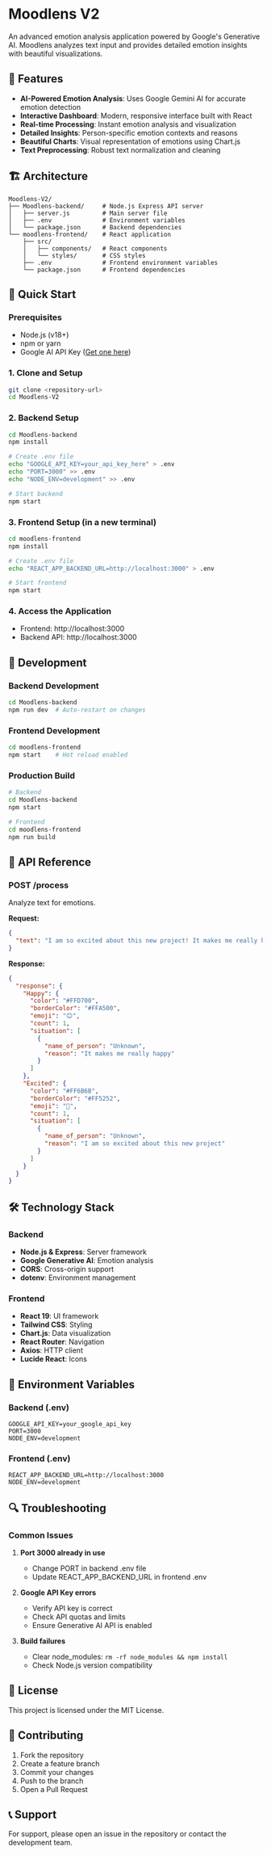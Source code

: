 # Moodlens V2

An advanced emotion analysis application powered by Google's Generative AI. Moodlens analyzes text input and provides detailed emotion insights with beautiful visualizations.

## 🌟 Features

- **AI-Powered Emotion Analysis**: Uses Google Gemini AI for accurate emotion detection
- **Interactive Dashboard**: Modern, responsive interface built with React
- **Real-time Processing**: Instant emotion analysis and visualization
- **Detailed Insights**: Person-specific emotion contexts and reasons
- **Beautiful Charts**: Visual representation of emotions using Chart.js
- **Text Preprocessing**: Robust text normalization and cleaning

## 🏗️ Architecture

```
Moodlens-V2/
├── Moodlens-backend/     # Node.js Express API server
│   ├── server.js         # Main server file
│   ├── .env              # Environment variables
│   └── package.json      # Backend dependencies
└── moodlens-frontend/    # React application
    ├── src/
    │   ├── components/   # React components
    │   └── styles/       # CSS styles
    ├── .env              # Frontend environment variables
    └── package.json      # Frontend dependencies
```

## 🚀 Quick Start

### Prerequisites
- Node.js (v18+)
- npm or yarn
- Google AI API Key ([Get one here](https://aistudio.google.com/))

### 1. Clone and Setup
```bash
git clone <repository-url>
cd Moodlens-V2
```

### 2. Backend Setup
```bash
cd Moodlens-backend
npm install

# Create .env file
echo "GOOGLE_API_KEY=your_api_key_here" > .env
echo "PORT=3000" >> .env
echo "NODE_ENV=development" >> .env

# Start backend
npm start
```

### 3. Frontend Setup (in a new terminal)
```bash
cd moodlens-frontend
npm install

# Create .env file
echo "REACT_APP_BACKEND_URL=http://localhost:3000" > .env

# Start frontend
npm start
```

### 4. Access the Application
- Frontend: http://localhost:3000
- Backend API: http://localhost:3000

## 🔧 Development

### Backend Development
```bash
cd Moodlens-backend
npm run dev  # Auto-restart on changes
```

### Frontend Development
```bash
cd moodlens-frontend
npm start    # Hot reload enabled
```

### Production Build
```bash
# Backend
cd Moodlens-backend
npm start

# Frontend
cd moodlens-frontend
npm run build
```

## 📡 API Reference

### POST /process
Analyze text for emotions.

**Request:**
```json
{
  "text": "I am so excited about this new project! It makes me really happy."
}
```

**Response:**
```json
{
  "response": {
    "Happy": {
      "color": "#FFD700",
      "borderColor": "#FFA500",
      "emoji": "😊",
      "count": 1,
      "situation": [
        {
          "name_of_person": "Unknown",
          "reason": "It makes me really happy"
        }
      ]
    },
    "Excited": {
      "color": "#FF6B6B",
      "borderColor": "#FF5252",
      "emoji": "🎉",
      "count": 1,
      "situation": [
        {
          "name_of_person": "Unknown", 
          "reason": "I am so excited about this new project"
        }
      ]
    }
  }
}
```

## 🛠️ Technology Stack

### Backend
- **Node.js & Express**: Server framework
- **Google Generative AI**: Emotion analysis
- **CORS**: Cross-origin support
- **dotenv**: Environment management

### Frontend
- **React 19**: UI framework
- **Tailwind CSS**: Styling
- **Chart.js**: Data visualization
- **React Router**: Navigation
- **Axios**: HTTP client
- **Lucide React**: Icons

## 📝 Environment Variables

### Backend (.env)
```env
GOOGLE_API_KEY=your_google_api_key
PORT=3000
NODE_ENV=development
```

### Frontend (.env)
```env
REACT_APP_BACKEND_URL=http://localhost:3000
NODE_ENV=development
```

## 🔍 Troubleshooting

### Common Issues

1. **Port 3000 already in use**
   - Change PORT in backend .env file
   - Update REACT_APP_BACKEND_URL in frontend .env

2. **Google API Key errors**
   - Verify API key is correct
   - Check API quotas and limits
   - Ensure Generative AI API is enabled

3. **Build failures**
   - Clear node_modules: `rm -rf node_modules && npm install`
   - Check Node.js version compatibility

## 📄 License

This project is licensed under the MIT License.

## 🤝 Contributing

1. Fork the repository
2. Create a feature branch
3. Commit your changes
4. Push to the branch
5. Open a Pull Request

## 📞 Support

For support, please open an issue in the repository or contact the development team.
